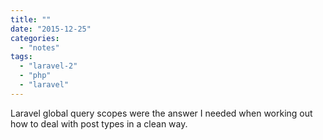 ```yaml
---
title: ""
date: "2015-12-25"
categories: 
  - "notes"
tags: 
  - "laravel-2"
  - "php"
  - "laravel"
---
```


Laravel global query scopes were the answer I needed when working out how to deal with post types in a clean way.
